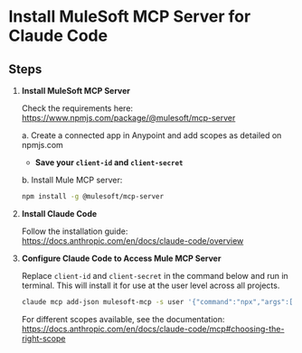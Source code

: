 # Install MuleSoft MCP Server for Claude Code

## Steps
1. **Install MuleSoft MCP Server**
   
   Check the requirements here: https://www.npmjs.com/package/@mulesoft/mcp-server
   
   a. Create a connected app in Anypoint and add scopes as detailed on npmjs.com
      - **Save your `client-id` and `client-secret`**
   
   b. Install Mule MCP server:
      ```bash
      npm install -g @mulesoft/mcp-server
      ```

2. **Install Claude Code**
   
   Follow the installation guide: https://docs.anthropic.com/en/docs/claude-code/overview



3. **Configure Claude Code to Access Mule MCP Server**
   
   Replace `client-id` and `client-secret` in the command below and run in terminal. This will install it for use at the user level across all projects.
   
   ```bash
   claude mcp add-json mulesoft-mcp -s user '{"command":"npx","args":["-y","@mulesoft/mcp-server","start"],"env":{"ANYPOINT_CLIENT_ID":"replace_with_your_client_id","ANYPOINT_CLIENT_SECRET":"replace_with_your_client_secret","ANYPOINT_REGION":"PROD_US"}}'
   ```
   
   For different scopes available, see the documentation: https://docs.anthropic.com/en/docs/claude-code/mcp#choosing-the-right-scope
